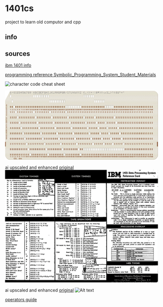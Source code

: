 # 1401cs

project to learn old computor and cpp

## info 



## sources

[ibm 1401 info](https://ibm-1401.info/)

[programming reference Symbolic_Programming_System_Student_Materials](http://www.bitsavers.org/pdf/ibm/1401/R29-0044-2_1401_Symbolic_Programming_System_Student_Materials.pdf)

![character code cheat sheet]()

![Sample card](image1.png)

ai upscaled and enhanced [original](https://multicians.org/thvv/vvimg/1401rcdb.gif)
![Alt text](image2.jpeg)

ai upscaled and enhanced [original](https://multicians.org/thvv/vvimg/1401rcdf.gif)
![Alt text](image3.jpeg)

[operators guide](http://bitsavers.trailing-edge.com/pdf/ibm/1401/A24-3144-2_1401_operGuide.pdf)